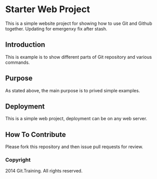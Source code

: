 # Starter Web Project

This is a simple website project for showing how to use Git and Github together. Updating for emergenxy fix after stash.

## Introduction

This is example is to show different parts of Git repository and various commands.

## Purpose

As stated above, the main purpose is to prived simple examples.

## Deployment

This is a simple web project, deployment can be on any web server.

## How To Contribute

Please fork this repository and then issue pull requests for review.

### Copyright

2014 Git.Training. All rights reserved.